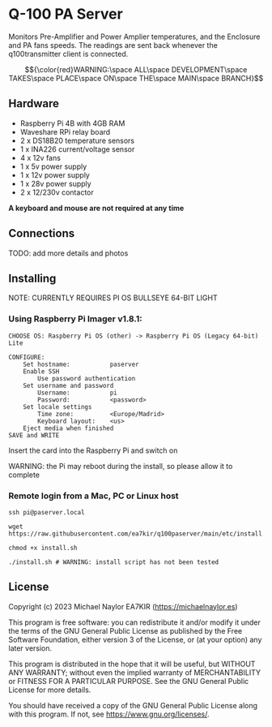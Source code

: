 # Q-100 PA Server
Monitors Pre-Amplifier and Power Amplier temperatures, and the Enclosure and PA fans speeds. The readings are sent back whenever the q100transmitter client is connected.

$${\color{red}WARNING:\space ALL\space DEVELOPMENT\space TAKES\space PLACE\space ON\space THE\space MAIN\space BRANCH}$$

## Hardware
- Raspberry Pi 4B with 4GB RAM
- Waveshare RPi relay board
- 2 x DS18B20 temperature sensors
- 1 x INA226 current/voltage sensor
- 4 x 12v fans
- 1 x 5v power supply
- 1 x 12v power supply
- 1 x 28v power supply
- 2 x 12/230v contactor

**A keyboard and mouse are not required at any time**
## Connections
TODO: add more details and photos
## Installing
NOTE: CURRENTLY REQUIRES PI OS BULLSEYE 64-BIT LIGHT

### Using Raspberry Pi Imager v1.8.1:
```
CHOOSE OS: Raspberry Pi OS (other) -> Raspberry Pi OS (Legacy 64-bit) Lite

CONFIGURE:
	Set hostname:			paserver
	Enable SSH
		Use password authentication
	Set username and password
		Username:			pi
		Password: 			<password>
	Set locale settings
		Time zone:			<Europe/Madrid>
		Keyboard layout:	<us>
	Eject media when finished
SAVE and WRITE
```

Insert the card into the Raspberry Pi and switch on

WARNING: the Pi may reboot during the install, so please allow it to complete

### Remote login from a Mac, PC or Linux host
```
ssh pi@paserver.local

wget https://raw.githubusercontent.com/ea7kir/q100paserver/main/etc/install.sh

chmod +x install.sh

./install.sh # WARNING: install script has not been tested
```
## License
Copyright (c) 2023 Michael Naylor EA7KIR (https://michaelnaylor.es)

This program is free software: you can redistribute it and/or modify it under the terms of the GNU General Public License as published by the Free Software Foundation, either version 3 of the License, or (at your option) any later version.

This program is distributed in the hope that it will be useful, but WITHOUT ANY WARRANTY; without even the implied warranty of MERCHANTABILITY or FITNESS FOR A PARTICULAR PURPOSE. See the GNU General Public License for more details.

You should have received a copy of the GNU General Public License along with this program. If not, see https://www.gnu.org/licenses/.
